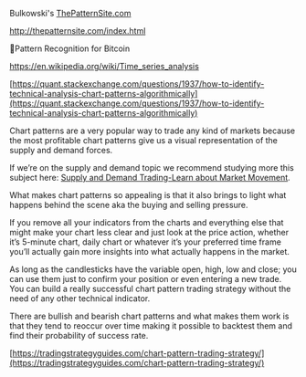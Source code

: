 Bulkowski's [ThePatternSite.com](http://thepatternsite.com/)

http://thepatternsite.com/index.html


🌟Pattern Recognition for Bitcoin

https://en.wikipedia.org/wiki/Time_series_analysis

[https://quant.stackexchange.com/questions/1937/how-to-identify-technical-analysis-chart-patterns-algorithmically](https://quant.stackexchange.com/questions/1937/how-to-identify-technical-analysis-chart-patterns-algorithmically)

Chart patterns are a very popular way to trade any kind of markets because the most profitable chart patterns give us a visual representation of the supply and demand forces.

If we’re on the supply and demand topic we recommend studying more this subject here: [Supply and Demand Trading-Learn about Market Movement](http://www.tradingstrategyguides.com/supply-and-demand-trading/).

What makes chart patterns so appealing is that it also brings to light what happens behind the scene aka the buying and selling pressure.

If you remove all your indicators from the charts and everything else that might make your chart less clear and just look at the price action, whether it’s 5-minute chart, daily chart or whatever it’s your preferred time frame you’ll actually gain more insights into what actually happens in the market.

As long as the candlesticks have the variable open, high, low and close; you can use them just to confirm your position or even entering a new trade. You can build a really successful chart pattern trading strategy without the need of any other technical indicator.

There are bullish and bearish chart patterns and what makes them work is that they tend to reoccur over time making it possible to backtest them and find their probability of success rate.

[https://tradingstrategyguides.com/chart-pattern-trading-strategy/](https://tradingstrategyguides.com/chart-pattern-trading-strategy/)
